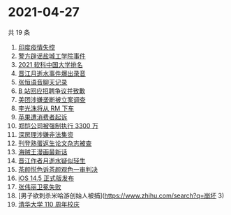 # 2021-04-27

共 19 条

<!-- BEGIN ZHIHUSEARCH -->
<!-- 最后更新时间 Tue Apr 27 2021 16:02:42 GMT+0800 (China Standard Time) -->
1. [印度疫情失控](https://www.zhihu.com/search?q=印度疫情)
1. [警方辟谣盐城工学院事件](https://www.zhihu.com/search?q=盐城工学院)
1. [2021 软科中国大学排名](https://www.zhihu.com/search?q=2021软科)
1. [晋江月逝水事件爆出录音](https://www.zhihu.com/search?q=月逝水)
1. [张恒语音聊天记录](https://www.zhihu.com/search?q=张恒郑爽)
1. [B 站回应招聘争议并致歉](https://www.zhihu.com/search?q=b站北邮)
1. [美团涉嫌垄断被立案调查](https://www.zhihu.com/search?q=美团垄断)
1. [李光洙将从 RM 下车](https://www.zhihu.com/search?q=李光洙下车)
1. [苹果遭消费者起诉](https://www.zhihu.com/search?q=苹果遭起诉)
1. [郑恺公司被强制执行 3300 万](https://www.zhihu.com/search?q=郑恺)
1. [深房理涉嫌非法集资](https://www.zhihu.com/search?q=深房理)
1. [刊登熟蛋返生论文杂志被查](https://www.zhihu.com/search?q=写真地理)
1. [海贼王漫画最新话](https://www.zhihu.com/search?q=海贼王)
1. [晋江作者月逝水疑似轻生](https://www.zhihu.com/search?q=月逝水)
1. [茶颜悦色诉茶颜观色一审判决](https://www.zhihu.com/search?q=茶颜悦色)
1. [iOS 14.5 正式版发布](https://www.zhihu.com/search?q=ios14.5正式版)
1. [张伟丽卫冕失败](https://www.zhihu.com/search?q=张伟丽)
1. [男子欲刺杀米哈游创始人被捕](https://www.zhihu.com/search?q=崩坏 3)
1. [清华大学 110 周年校庆](https://www.zhihu.com/search?q=清华校庆)
<!-- END ZHIHUSEARCH -->
